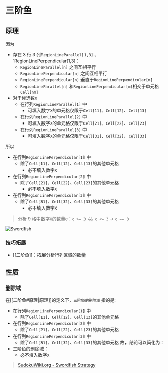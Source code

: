 # 三阶鱼

<!-- START doctoc generated TOC please keep comment here to allow auto update -->
<!-- DON'T EDIT THIS SECTION, INSTEAD RE-RUN doctoc TO UPDATE -->

<!-- END doctoc generated TOC please keep comment here to allow auto update -->

## 原理

因为
- 存在 3 行 3 列`RegionLineParallel[1,3]` 、`RegionLinePerpendicular[1,3]：
	- `RegionLineParallel[n]` 之间互相平行
	- `RegionLinePerpendicular[n]` 之间互相平行
	- `RegionLinePerpendicular[n]` 垂直于`RegionLinePerpendicular[m]`
	- `RegionLineParallel[n]` 和`RegionLinePerpendicular[m]`相交于单元格`Cell[nm]`
- 对于候选数`X`
	- 在行列`RegionLineParallel[1]` 中
		- 可填入数字`X`的单元格仅限于`Cell[11]`、`Cell[12]`、`Cell[13]`
	- 在行列`RegionLineParallel[2]` 中
		- 可填入数字`X`的单元格仅限于`Cell[21]`、`Cell[22]`、`Cell[23]`
	- 在行列`RegionLineParallel[3]` 中
		- 可填入数字`X`的单元格仅限于`Cell[31]`、`Cell[32]`、`Cell[33]`

所以
- 在行列`RegionLinePerpendicular[1]` 中
	- 除了`Cell[11]`、`Cell[12]`、`Cell[13]`的其他单元格
		- 必不填入数字`X`
- 在行列`RegionLinePerpendicular[2]` 中
	- 除了`Cell[21]`、`Cell[22]`、`Cell[23]`的其他单元格
		- 必不填入数字`X`
- 在行列`RegionLinePerpendicular[3]` 中
	- 除了`Cell[31]`、`Cell[32]`、`Cell[33]`的其他单元格
		- 必不填入数字`X`

> 分析 9 格中数字`X`的数量c：`c >= 3 && c <= 3` → `c == 3`

![Swordfish](https://www.sudokuwiki.org/PuzImages/SFdiag1.png)

### 技巧拓展

- [[二阶鱼]]：拓展分析行列区域的数量

## 性质

### 删除域

在[[二阶鱼#原理|原理]]的定义下，`三阶鱼的删除域` 指的是:
- 在行列`RegionLinePerpendicular[1]` 中
	- 除了`Cell[11]`、`Cell[12]`、`Cell[13]`的其他单元格
- 在行列`RegionLinePerpendicular[2]` 中
	- 除了`Cell[21]`、`Cell[22]`、`Cell[23]`的其他单元格
- 在行列`RegionLinePerpendicular[3]` 中
	- 除了`Cell[31]`、`Cell[32]`、`Cell[33]`的其他单元格
故，结论可以简化为：
- 三阶鱼的删除域：
	- 必不填入数字`X`

> [SudokuWiki.org - Swordfish Strategy](https://www.sudokuwiki.org/Sword_Fish_Strategy)
